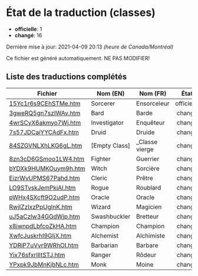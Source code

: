 # État de la traduction (classes)

 * **officielle**: 1
 * **changé**: 16


Dernière mise à jour: 2021-04-09 20:13 *(heure de Canada/Montréal)*

Ce fichier est généré automatiquement. NE PAS MODIFIER!
## Liste des traductions complétés

| Fichier   | Nom (EN)    | Nom (FR)    | État |
|-----------|-------------|-------------|:----:|
|[15Yc1r6s9CEhSTMe.htm](classes/15Yc1r6s9CEhSTMe.htm)|Sorcerer|Ensorceleur|officielle|
|[3gweRQ5gn7szIWAv.htm](classes/3gweRQ5gn7szIWAv.htm)|Bard|Barde|changé|
|[4wrSCyX6akmyo7Wj.htm](classes/4wrSCyX6akmyo7Wj.htm)|Investigator|Enquêteur|changé|
|[7s57JDCaiYYCAdFx.htm](classes/7s57JDCaiYYCAdFx.htm)|Druid|Druide|changé|
|[84SZGVNLXhLKG6gL.htm](classes/84SZGVNLXhLKG6gL.htm)|[Empty Class]|_Classe vierge|changé|
|[8zn3cD6GSmoo1LW4.htm](classes/8zn3cD6GSmoo1LW4.htm)|Fighter|Guerrier|changé|
|[bYDXk9HUMKOuym9h.htm](classes/bYDXk9HUMKOuym9h.htm)|Witch|Sorcière|changé|
|[EizrWvUPMS67Pahd.htm](classes/EizrWvUPMS67Pahd.htm)|Cleric|Prêtre|changé|
|[LO9STvskJemPkiAI.htm](classes/LO9STvskJemPkiAI.htm)|Rogue|Roublard|changé|
|[pWHx4SXcft9O2udP.htm](classes/pWHx4SXcft9O2udP.htm)|Oracle|Oracle|changé|
|[RwjIZzIxzPpUglnK.htm](classes/RwjIZzIxzPpUglnK.htm)|Wizard|Magicien|changé|
|[uJ5aCzlw34GGdWjp.htm](classes/uJ5aCzlw34GGdWjp.htm)|Swashbuckler|Bretteur|changé|
|[x8iwnpdLbfcoZkHA.htm](classes/x8iwnpdLbfcoZkHA.htm)|Champion|Champion|changé|
|[XwfcJuskrhI9GIjX.htm](classes/XwfcJuskrhI9GIjX.htm)|Alchemist|Alchimiste|changé|
|[YDRiP7uVvr9WRhOI.htm](classes/YDRiP7uVvr9WRhOI.htm)|Barbarian|Barbare|changé|
|[Yix76sfxrIlltSTJ.htm](classes/Yix76sfxrIlltSTJ.htm)|Ranger|Rôdeur|changé|
|[YPxpk9JbMnKjbNLc.htm](classes/YPxpk9JbMnKjbNLc.htm)|Monk|Moine|changé|

